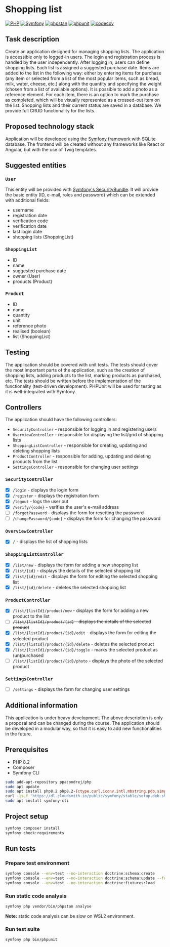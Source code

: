 # Shopping list

[![PHP](https://img.shields.io/badge/PHP-8.2-777BB4?logo=PHP)](https://www.php.net/releases/8.2/en.php)
[![Symfony](https://img.shields.io/badge/Symfony-7.1-000000?logo=Symfony)](https://symfony.com/doc/7.1/index.html)
[![phpstan](https://github.com/sokoloowski/shopping-list/actions/workflows/phpstan.yml/badge.svg)](https://github.com/sokoloowski/shopping-list/actions/workflows/phpstan.yml)
[![phpunit](https://github.com/sokoloowski/shopping-list/actions/workflows/phpunit.yml/badge.svg)](https://github.com/sokoloowski/shopping-list/actions/workflows/phpunit.yml)
[![codecov](https://codecov.io/github/sokoloowski/shopping-list/graph/badge.svg?token=AZJ05APH80)](https://codecov.io/github/sokoloowski/shopping-list)

## Task description

Create an application designed for managing shopping lists. The application is accessible only to logged-in users. The
login and registration process is handled by the user independently. After logging in, users can define shopping lists.
Each list is assigned a suggested purchase date. Items are added to the list in the following way: either by entering
items for purchase (any item or selected from a list of the most popular items, such as bread, milk, water, cheese,
etc.) along with the quantity and specifying the weight (chosen from a list of available options). It is possible to add
a photo as a reference element. For each item, there is an option to mark the purchase as completed, which will be
visually represented as a crossed-out item on the list. Shopping lists and their current status are saved in a database.
We provide full CRUD functionality for the lists.

## Proposed technology stack

Application will be developed using the [Symfony framework](https://symfony.com/doc/current/index.html) with SQLite database. The frontend will be created without any
frameworks like React or Angular, but with the use of Twig templates.

## Suggested entities

### `User`

This entity will be provided with [Symfony's SecurityBundle](https://symfony.com/doc/current/security.html). It will
provide the basic entity (ID, e-mail, roles and password) which can be extended with additional fields:

- username
- registration date
- verification code
- verification date
- last login date
- shopping lists (ShoppingList)

### `ShoppingList`

- ID
- name
- suggested purchase date
- owner (User)
- products (Product)

### `Product`

- ID
- name
- quantity
- unit
- reference photo
- realised (boolean)
- list (ShoppingList)

## Testing

The application should be covered with unit tests. The tests should cover the most important parts of the application,
such as the creation of shopping lists, adding products to the list, marking products as purchased, etc. The tests
should be written before the implementation of the functionality (test-driven development). PHPUnit will be used for
testing as it is well-integrated with Symfony.

## Controllers

The application should have the following controllers:

- `SecurityController` - responsible for logging in and registering users
- `OverviewController` - responsible for displaying the list/grid of shopping lists
- `ShoppingListController` - responsible for creating, updating and deleting shopping lists
- `ProductController` - responsible for adding, updating and deleting products from the list
- `SettingsController` - responsible for changing user settings

### `SecurityController`

- [x] `/login` - displays the login form
- [x] `/register` - displays the registration form
- [x] `/logout` - logs the user out
- [x] `/verify/{code}` - verifies the user's e-mail address
- [ ] `/forgotPassword` - displays the form for resetting the password
- [ ] `/changePassword/{code}` - displays the form for changing the password

### `OverviewController`

- [x] `/` - displays the list of shopping lists

### `ShoppingListController`

- [x] `/list/new` - displays the form for adding a new shopping list
- [x] `/list/{id}` - displays the details of the selected shopping list
- [x] `/list/{id}/edit` - displays the form for editing the selected shopping list
- [x] `/list/{id}/delete` - deletes the selected shopping list

### `ProductController`

- [x] `/list/{listId}/product/new` - displays the form for adding a new product to the list
- [ ] ~~`/list/{listId}/product/{id}` - displays the details of the selected product~~
- [x] `/list/{listId}/product/{id}/edit` - displays the form for editing the selected product
- [x] `/list/{listId}/product/{id}/delete` - deletes the selected product
- [x] `/list/{listId}/product/{id}/toggle` - marks the selected product as (un)purchased
- [ ] `/list/{listId}/product/{id}/photo` - displays the photo of the selected product

### `SettingsController`

- [ ] `/settings` - displays the form for changing user settings

## Additional information

This application is under heavy development. The above description is only a proposal and can be changed during the
course. The application should be developed in a modular way, so that it is easy to add new functionalities in the
future.

## Prerequisites

- PHP 8.2
- Composer
- Symfony CLI

```bash
sudo add-apt-repository ppa:ondrej/php
sudo apt update
sudo apt install php8.2 php8.2-{ctype,curl,iconv,intl,mbstring,pdo,simplexml,sqlite3,tokenizer,xdebug,xml,zip} composer
curl -1sLf 'https://dl.cloudsmith.io/public/symfony/stable/setup.deb.sh' | sudo -E bash
sudo apt install symfony-cli
```

## Project setup

```bash
symfony composer install
symfony check:requirements
```

## Run tests

### Prepare test environment

```bash
symfony console --env=test --no-interaction doctrine:schema:create
symfony console --env=test --no-interaction doctrine:schema:update --force
symfony console --env=test --no-interaction doctrine:fixtures:load
```

### Run static code analysis

```bash
symfony php vendor/bin/phpstan analyse
```

**Note:** static code analysis can be slow on WSL2 environment.

### Run test suite

```bash
symfony php bin/phpunit
```
